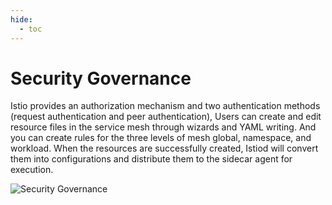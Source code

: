 ```yaml
---
hide:
  - toc
---
```


# Security Governance

Istio provides an authorization mechanism and two authentication methods (request authentication and peer authentication),
Users can create and edit resource files in the service mesh through wizards and YAML writing.
And you can create rules for the three levels of mesh global, namespace, and workload. When the resources are successfully created, Istiod will convert them into configurations and distribute them to the sidecar agent for execution.

![Security Governance](../../images/security.png)